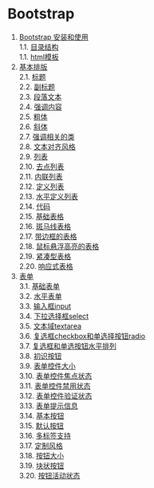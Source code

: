 # Bootstrap

1. [Bootstrap 安装和使用](./Bootstrap开始.md)    
 1.1. [目录结构](./Bootstrap开始.md#目录结构)    
 1.1. [html模板](./Bootstrap开始.md#html模板)    
2. [基本排版](./基本排版.md)    
 2.1. [标题](./基本排版.md#标题)    
 2.2. [副标题](./基本排版.md#副标题)    
 2.3. [段落文本](./基本排版.md#段落文本)    
 2.4. [强调内容](./基本排版.md#强调内容)    
 2.5. [粗体](./基本排版.md#粗体)    
 2.6. [斜体](./基本排版.md#斜体)    
 2.7. [强调相关的类](./基本排版.md#强调相关的类)    
 2.8. [文本对齐风格](./基本排版.md#文本对齐风格)    
 2.9. [列表](./基本排版.md#列表)    
 2.10. [去点列表](./基本排版.md#去点列表)    
 2.11. [内联列表](./基本排版.md#内联列表)    
 2.12. [定义列表](./基本排版.md#定义列表)    
 2.13. [水平定义列表](./基本排版.md#水平定义列表)    
 2.14. [代码](./基本排版.md#代码)    
 2.15. [基础表格](./基本排版.md#基础表格)    
 2.16. [斑马线表格](./基本排版.md#斑马线表格)    
 2.17. [带边框的表格](./基本排版.md#带边框的表格)    
 2.18. [鼠标悬浮高亮的表格](./基本排版.md#鼠标悬浮高亮的表格)    
 2.19. [紧凑型表格](./基本排版.md#紧凑型表格)    
 2.20. [响应式表格](./基本排版.md#响应式表格)    
3. [表单](./表单.md)    
 3.1. [基础表单](./表单.md#基础表单)    
 3.2. [水平表单](./表单.md#水平表单)    
 3.3. [输入框input](./表单.md#输入框input)    
 3.4. [下拉选择框select](./表单.md#下拉选择框select)    
 3.5. [文本域textarea](./表单.md#文本域textarea)    
 3.6. [复选框checkbox和单选择按钮radio](./表单.md#复选框checkbox和单选择按钮radio)    
 3.7. [复选框和单选按钮水平排列](./表单.md#复选框和单选按钮水平排列)    
 3.8. [初识按钮](./表单.md#初识按钮)    
 3.9. [表单控件大小](./表单.md#表单控件大小)    
 3.10. [表单控件焦点状态](./表单.md#表单控件焦点状态)    
 3.11. [表单控件禁用状态](./表单.md#表单控件禁用状态)    
 3.12. [表单控件验证状态](./表单.md#表单控件验证状态)    
 3.13. [表单提示信息](./表单.md#表单提示信息)    
 3.14. [基本按钮](./表单.md#基本按钮)    
 3.15. [默认按钮](./表单.md#默认按钮)    
 3.16. [多标签支持](./表单.md#多标签支持)    
 3.17. [定制风格](./表单.md#定制风格)    
 3.18. [按钮大小](./表单.md#按钮大小)    
 3.19. [块状按钮](./表单.md#块状按钮)    
 3.20. [按钮活动状态](./表单.md#按钮活动状态)    
